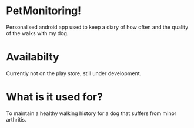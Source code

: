 # PetMonitoring!
Personalised android app used to keep a diary of how often and the quality of the walks with my dog.
# Availabilty
Currently not on the play store, still under development.
# What is it used for?
To maintain a healthy walking history for a dog that suffers from minor arthritis. 
